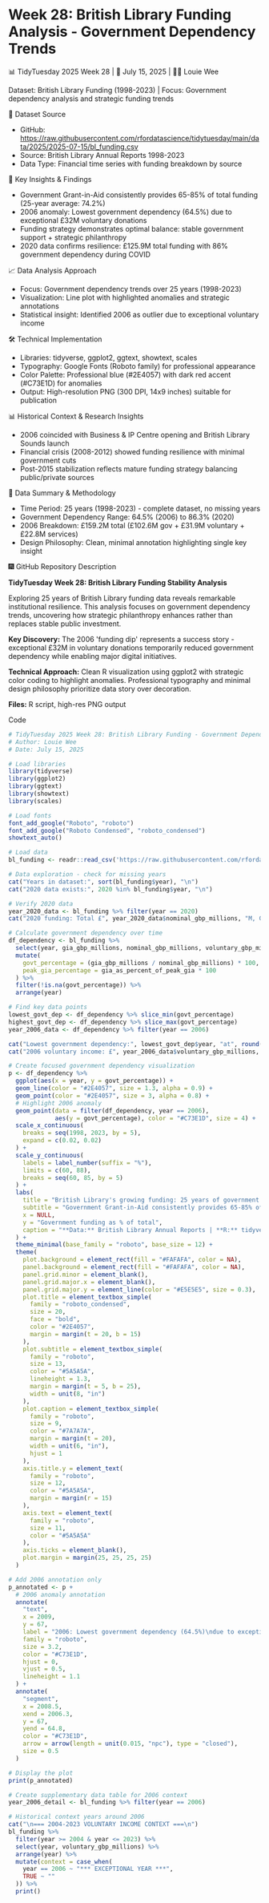 # Week 28: British Library Funding Analysis - Government Dependency Trends

📊 TidyTuesday 2025 Week 28 | 📅 July 15, 2025 | 👨‍💻 Louie Wee

Dataset: British Library Funding (1998-2023) | Focus: Government dependency analysis and strategic funding trends

🔗 Dataset Source

- GitHub: https://raw.githubusercontent.com/rfordatascience/tidytuesday/main/data/2025/2025-07-15/bl_funding.csv
- Source: British Library Annual Reports 1998-2023
- Data Type: Financial time series with funding breakdown by source

🎯 Key Insights & Findings

- Government Grant-in-Aid consistently provides 65-85% of total funding (25-year average: 74.2%)
- 2006 anomaly: Lowest government dependency (64.5%) due to exceptional £32M voluntary donations
- Funding strategy demonstrates optimal balance: stable government support + strategic philanthropy
- 2020 data confirms resilience: £125.9M total funding with 86% government dependency during COVID

📈 Data Analysis Approach

- Focus: Government dependency trends over 25 years (1998-2023)
- Visualization: Line plot with highlighted anomalies and strategic annotations
- Statistical insight: Identified 2006 as outlier due to exceptional voluntary income

🛠️ Technical Implementation

- Libraries: tidyverse, ggplot2, ggtext, showtext, scales
- Typography: Google Fonts (Roboto family) for professional appearance
- Color Palette: Professional blue (#2E4057) with dark red accent (#C73E1D) for anomalies
- Output: High-resolution PNG (300 DPI, 14x9 inches) suitable for publication

📊 Historical Context & Research Insights

- 2006 coincided with Business & IP Centre opening and British Library Sounds launch
- Financial crisis (2008-2012) showed funding resilience with minimal government cuts
- Post-2015 stabilization reflects mature funding strategy balancing public/private sources

🔢 Data Summary & Methodology

- Time Period: 25 years (1998-2023) - complete dataset, no missing years
- Government Dependency Range: 64.5% (2006) to 86.3% (2020)
- 2006 Breakdown: £159.2M total (£102.6M gov + £31.9M voluntary + £22.8M services)
- Design Philosophy: Clean, minimal annotation highlighting single key insight

🎆 GitHub Repository Description

**TidyTuesday Week 28: British Library Funding Stability Analysis**

Exploring 25 years of British Library funding data reveals remarkable institutional resilience. This analysis focuses on government dependency trends, uncovering how strategic philanthropy enhances rather than replaces stable public investment.

**Key Discovery:** The 2006 'funding dip' represents a success story - exceptional £32M in voluntary donations temporarily reduced government dependency while enabling major digital initiatives.

**Technical Approach:** Clean R visualization using ggplot2 with strategic color coding to highlight anomalies. Professional typography and minimal design philosophy prioritize data story over decoration.

**Files:** R script, high-res PNG output

Code

```r
# TidyTuesday 2025 Week 28: British Library Funding - Government Dependency Analysis
# Author: Louie Wee
# Date: July 15, 2025

# Load libraries
library(tidyverse)
library(ggplot2)
library(ggtext)
library(showtext)
library(scales)

# Load fonts
font_add_google("Roboto", "roboto")
font_add_google("Roboto Condensed", "roboto_condensed")
showtext_auto()

# Load data
bl_funding <- readr::read_csv('https://raw.githubusercontent.com/rfordatascience/tidytuesday/main/data/2025/2025-07-15/bl_funding.csv')

# Data exploration - check for missing years
cat("Years in dataset:", sort(bl_funding$year), "\n")
cat("2020 data exists:", 2020 %in% bl_funding$year, "\n")

# Verify 2020 data
year_2020_data <- bl_funding %>% filter(year == 2020)
cat("2020 funding: Total £", year_2020_data$nominal_gbp_millions, "M, GIA £", year_2020_data$gia_gbp_millions, "M\n")

# Calculate government dependency over time
df_dependency <- bl_funding %>%
  select(year, gia_gbp_millions, nominal_gbp_millions, voluntary_gbp_millions, gia_as_percent_of_peak_gia) %>%
  mutate(
    govt_percentage = (gia_gbp_millions / nominal_gbp_millions) * 100,
    peak_gia_percentage = gia_as_percent_of_peak_gia * 100
  ) %>%
  filter(!is.na(govt_percentage)) %>%
  arrange(year)

# Find key data points
lowest_govt_dep <- df_dependency %>% slice_min(govt_percentage)
highest_govt_dep <- df_dependency %>% slice_max(govt_percentage)
year_2006_data <- df_dependency %>% filter(year == 2006)

cat("Lowest government dependency:", lowest_govt_dep$year, "at", round(lowest_govt_dep$govt_percentage, 1), "%\n")
cat("2006 voluntary income: £", year_2006_data$voluntary_gbp_millions, "M (unusually high)\n")

# Create focused government dependency visualization
p <- df_dependency %>%
  ggplot(aes(x = year, y = govt_percentage)) +
  geom_line(color = "#2E4057", size = 1.3, alpha = 0.9) +
  geom_point(color = "#2E4057", size = 3, alpha = 0.8) +
  # Highlight 2006 anomaly
  geom_point(data = filter(df_dependency, year == 2006), 
             aes(y = govt_percentage), color = "#C73E1D", size = 4) +
  scale_x_continuous(
    breaks = seq(1998, 2023, by = 5),
    expand = c(0.02, 0.02)
  ) +
  scale_y_continuous(
    labels = label_number(suffix = "%"),
    limits = c(60, 88),
    breaks = seq(60, 85, by = 5)
  ) +
  labs(
    title = "British Library's growing funding: 25 years of government support",
    subtitle = "Government Grant-in-Aid consistently provides 65-85% of total funding, demonstrating remarkable stability in public investment despite economic turbulence and the digital transformation of library services.",
    x = NULL,
    y = "Government funding as % of total",
    caption = "**Data:** British Library Annual Reports | **R:** tidyverse, ggplot2 | **Graphic:** Louie Christopher Wee"
  ) +
  theme_minimal(base_family = "roboto", base_size = 12) +
  theme(
    plot.background = element_rect(fill = "#FAFAFA", color = NA),
    panel.background = element_rect(fill = "#FAFAFA", color = NA),
    panel.grid.minor = element_blank(),
    panel.grid.major.x = element_blank(),
    panel.grid.major.y = element_line(color = "#E5E5E5", size = 0.3),
    plot.title = element_textbox_simple(
      family = "roboto_condensed",
      size = 20,
      face = "bold",
      color = "#2E4057",
      margin = margin(t = 20, b = 15)
    ),
    plot.subtitle = element_textbox_simple(
      family = "roboto",
      size = 13,
      color = "#5A5A5A",
      lineheight = 1.3,
      margin = margin(t = 5, b = 25),
      width = unit(8, "in")
    ),
    plot.caption = element_textbox_simple(
      family = "roboto",
      size = 9,
      color = "#7A7A7A",
      margin = margin(t = 20),
      width = unit(6, "in"),
      hjust = 1
    ),
    axis.title.y = element_text(
      family = "roboto",
      size = 12,
      color = "#5A5A5A",
      margin = margin(r = 15)
    ),
    axis.text = element_text(
      family = "roboto",
      size = 11,
      color = "#5A5A5A"
    ),
    axis.ticks = element_blank(),
    plot.margin = margin(25, 25, 25, 25)
  )

# Add 2006 annotation only
p_annotated <- p +
  # 2006 anomaly annotation
  annotate(
    "text",
    x = 2009,
    y = 67,
    label = "2006: Lowest government dependency (64.5%)\ndue to exceptional £32M in voluntary donations\n(3x the typical £10M annual average)",
    family = "roboto",
    size = 3.2,
    color = "#C73E1D",
    hjust = 0,
    vjust = 0.5,
    lineheight = 1.1
  ) +
  annotate(
    "segment",
    x = 2008.5,
    xend = 2006.3,
    y = 67,
    yend = 64.8,
    color = "#C73E1D",
    arrow = arrow(length = unit(0.015, "npc"), type = "closed"),
    size = 0.5
  )

# Display the plot
print(p_annotated)

# Create supplementary data table for 2006 context
year_2006_detail <- bl_funding %>% filter(year == 2006)

# Historical context years around 2006
cat("\n=== 2004-2023 VOLUNTARY INCOME CONTEXT ===\n")
bl_funding %>% 
  filter(year >= 2004 & year <= 2023) %>%
  select(year, voluntary_gbp_millions) %>%
  arrange(year) %>%
  mutate(context = case_when(
    year == 2006 ~ "*** EXCEPTIONAL YEAR ***",
    TRUE ~ ""
  )) %>%
  print()
```
